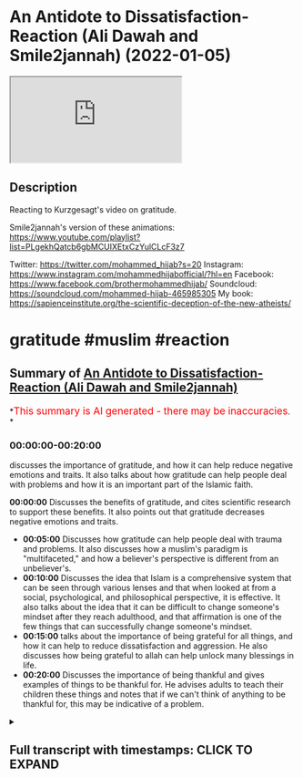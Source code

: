 # An Antidote to Dissatisfaction- Reaction (Ali Dawah and Smile2jannah) (2022-01-05)

<iframe loading='lazy' allow='autoplay' src='https://www.youtube.com/embed/HsgSuVWEVmg'></iframe>

## Description

Reacting to Kurzgesagt's video on gratitude.  

Smile2jannah's version of these animations: <https://www.youtube.com/playlist?list=PLgekhQatcb6gbMCUIXEtxCzYulCLcF3z7>

Twitter: <https://twitter.com/mohammed_hijab?s=20>
Instagram: <https://www.instagram.com/mohammedhijabofficial/?hl=en>
Facebook: <https://www.facebook.com/brothermohammedhijab/>
Soundcloud: <https://soundcloud.com/mohammed-hijab-465985305>
My book: <https://sapienceinstitute.org/the-scientific-deception-of-the-new-atheists/>

# gratitude #muslim #reaction

## Summary of [An Antidote to Dissatisfaction- Reaction (Ali Dawah and Smile2jannah)](https://www.youtube.com/watch?v=HsgSuVWEVmg)

*<span style="color:red; font-size:125%">This summary is AI generated - there may be inaccuracies</span>. *

### <a onclick="modifyYTiframeseektime('0')">00:00:00-00:20:00</a>

 discusses the importance of gratitude, and how it can help reduce negative emotions and traits. It also talks about how gratitude can help people deal with problems and how it is an important part of the Islamic faith.

**<a onclick="modifyYTiframeseektime('0')">00:00:00</a>** Discusses the benefits of gratitude, and cites scientific research to support these benefits. It also points out that gratitude decreases negative emotions and traits.

* **<a onclick="modifyYTiframeseektime('300')">00:05:00</a>** Discusses how gratitude can help people deal with trauma and problems. It also discusses how a muslim's paradigm is "multifaceted," and how a believer's perspective is different from an unbeliever's.
* **<a onclick="modifyYTiframeseektime('600')">00:10:00</a>** Discusses the idea that Islam is a comprehensive system that can be seen through various lenses and that when looked at from a social, psychological, and philosophical perspective, it is effective. It also talks about the idea that it can be difficult to change someone's mindset after they reach adulthood, and that affirmation is one of the few things that can successfully change someone's mindset.
* **<a onclick="modifyYTiframeseektime('900')">00:15:00</a>** talks about the importance of being grateful for all things, and how it can help to reduce dissatisfaction and aggression. He also discusses how being grateful to allah can help unlock many blessings in life.
* **<a onclick="modifyYTiframeseektime('1200')">00:20:00</a>** Discusses the importance of being thankful and gives examples of things to be thankful for. He advises adults to teach their children these things and notes that if we can't think of anything to be thankful for, this may be indicative of a problem.

<details><summary><h2>Full transcript with timestamps: CLICK TO EXPAND</h2></summary>

<a onclick="modifyYTiframeseektime('0')">0:00:00</a> Music  
<a onclick="modifyYTiframeseektime('5')">0:00:05</a> go to kuala lude app inshallah the app  
<a onclick="modifyYTiframeseektime('7')">0:00:07</a> tracks versus pages and time spent  
<a onclick="modifyYTiframeseektime('10')">0:00:10</a> reading and the verses to pages function  
<a onclick="modifyYTiframeseektime('12')">0:00:12</a> takes you from reading a few verses a  
<a onclick="modifyYTiframeseektime('14')">0:00:14</a> day to a few pages a day this project is  
<a onclick="modifyYTiframeseektime('17')">0:00:17</a> for the real enthusiasts if there's  
<a onclick="modifyYTiframeseektime('19')">0:00:19</a> enough of us out there this will become  
<a onclick="modifyYTiframeseektime('21')">0:00:21</a> the future of quran apps and support the  
<a onclick="modifyYTiframeseektime('24')">0:00:24</a> project if you can inshaallah may allah  
<a onclick="modifyYTiframeseektime('26')">0:00:26</a> bless all of you jazakallah  
<a onclick="modifyYTiframeseektime('31')">0:00:31</a> how are you guys doing  
<a onclick="modifyYTiframeseektime('33')">0:00:33</a> yes i'm joined with two very very  
<a onclick="modifyYTiframeseektime('35')">0:00:35</a> special men very very influential men  
<a onclick="modifyYTiframeseektime('38')">0:00:38</a> i'm joined with azusa and smile to janna  
<a onclick="modifyYTiframeseektime('42')">0:00:42</a> and ali  
<a onclick="modifyYTiframeseektime('43')">0:00:43</a> uh needs daoa  
<a onclick="modifyYTiframeseektime('44')">0:00:44</a> Laughter  
<a onclick="modifyYTiframeseektime('50')">0:00:50</a> how are you guys doing here i'm gonna  
<a onclick="modifyYTiframeseektime('52')">0:00:52</a> know how are you bro you're right here  
<a onclick="modifyYTiframeseektime('53')">0:00:53</a> alhamdulillah good to see you  
<a onclick="modifyYTiframeseektime('58')">0:00:58</a> um today we're going to be talking about  
<a onclick="modifyYTiframeseektime('60')">0:01:00</a> something very very important in fact  
<a onclick="modifyYTiframeseektime('61')">0:01:01</a> we're going to be respond i'm not  
<a onclick="modifyYTiframeseektime('62')">0:01:02</a> responding really she's saying reacting  
<a onclick="modifyYTiframeseektime('64')">0:01:04</a> you're so used to responding but yeah  
<a onclick="modifyYTiframeseektime('66')">0:01:06</a> good reaction there you have it there  
<a onclick="modifyYTiframeseektime('67')">0:01:07</a> you have it uh what's the name of this  
<a onclick="modifyYTiframeseektime('69')">0:01:09</a> channel how do you pronounce it kirk  
<a onclick="modifyYTiframeseektime('70')">0:01:10</a> craigslist  
<a onclick="modifyYTiframeseektime('72')">0:01:12</a> that sounds like you're having a stroke  
<a onclick="modifyYTiframeseektime('74')">0:01:14</a> in germany  
<a onclick="modifyYTiframeseektime('75')">0:01:15</a> if you've said this before ah it's  
<a onclick="modifyYTiframeseektime('77')">0:01:17</a> probably not yeah maybe  
<a onclick="modifyYTiframeseektime('79')">0:01:19</a> how do you say it you say  
<a onclick="modifyYTiframeseektime('82')">0:01:22</a> okay i like that okay actually you've  
<a onclick="modifyYTiframeseektime('84')">0:01:24</a> been you've started doing stuff on your  
<a onclick="modifyYTiframeseektime('86')">0:01:26</a> channel which kind of mimics their  
<a onclick="modifyYTiframeseektime('87')">0:01:27</a> material doesn't it yeah yeah they're  
<a onclick="modifyYTiframeseektime('89')">0:01:29</a> copying their stuff  
<a onclick="modifyYTiframeseektime('91')">0:01:31</a> no they're doing it in a better way  
<a onclick="modifyYTiframeseektime('95')">0:01:35</a> they're known for this kind of like  
<a onclick="modifyYTiframeseektime('96')">0:01:36</a> really kind of interesting uh  
<a onclick="modifyYTiframeseektime('99')">0:01:39</a> animations well put animations which  
<a onclick="modifyYTiframeseektime('101')">0:01:41</a> which are informative and  
<a onclick="modifyYTiframeseektime('103')">0:01:43</a> they give a little undertone of a very  
<a onclick="modifyYTiframeseektime('106')">0:01:46</a> kind of  
<a onclick="modifyYTiframeseektime('107')">0:01:47</a> atheistic liberal  
<a onclick="modifyYTiframeseektime('109')">0:01:49</a> backdrop  
<a onclick="modifyYTiframeseektime('110')">0:01:50</a> so i'm trying to agenda you're doing the  
<a onclick="modifyYTiframeseektime('112')">0:01:52</a> same thing but with with the islamic  
<a onclick="modifyYTiframeseektime('115')">0:01:55</a> kind of paradigm in place right  
<a onclick="modifyYTiframeseektime('116')">0:01:56</a> counteracting  
<a onclick="modifyYTiframeseektime('119')">0:01:59</a> not imitating uh going one step better  
<a onclick="modifyYTiframeseektime('121')">0:02:01</a> no i i i i welcome i think what you're  
<a onclick="modifyYTiframeseektime('123')">0:02:03</a> doing is really it's pioneering um  
<a onclick="modifyYTiframeseektime('126')">0:02:06</a> animations in the tao space and i think  
<a onclick="modifyYTiframeseektime('128')">0:02:08</a> that's really really good  
<a onclick="modifyYTiframeseektime('129')">0:02:09</a> but what i wanted to uh respond or react  
<a onclick="modifyYTiframeseektime('131')">0:02:11</a> to as collective right yes to respond  
<a onclick="modifyYTiframeseektime('134')">0:02:14</a> respond what i wanted to react to today  
<a onclick="modifyYTiframeseektime('137')">0:02:17</a> is um something i was watching about a  
<a onclick="modifyYTiframeseektime('139')">0:02:19</a> video they made about an antidote to  
<a onclick="modifyYTiframeseektime('141')">0:02:21</a> dissatisfaction and what was really  
<a onclick="modifyYTiframeseektime('142')">0:02:22</a> interesting was that some of the things  
<a onclick="modifyYTiframeseektime('144')">0:02:24</a> that they put  
<a onclick="modifyYTiframeseektime('145')">0:02:25</a> in that video relating to gratitude and  
<a onclick="modifyYTiframeseektime('147')">0:02:27</a> obviously from an islamic perspective we  
<a onclick="modifyYTiframeseektime('148')">0:02:28</a> have a lot to say about this because our  
<a onclick="modifyYTiframeseektime('150')">0:02:30</a> religion speaks about this at length so  
<a onclick="modifyYTiframeseektime('152')">0:02:32</a> the first thing i want to do is show one  
<a onclick="modifyYTiframeseektime('154')">0:02:34</a> clip okay about  
<a onclick="modifyYTiframeseektime('156')">0:02:36</a> what they're saying the benefits of  
<a onclick="modifyYTiframeseektime('158')">0:02:38</a> gratitude and then come back and have a  
<a onclick="modifyYTiframeseektime('159')">0:02:39</a> conversation  
<a onclick="modifyYTiframeseektime('160')">0:02:40</a> scientists found that gratitude  
<a onclick="modifyYTiframeseektime('162')">0:02:42</a> stimulates the pathways in your brain  
<a onclick="modifyYTiframeseektime('164')">0:02:44</a> involved in feelings of reward  
<a onclick="modifyYTiframeseektime('167')">0:02:47</a> forming social bonds  
<a onclick="modifyYTiframeseektime('169')">0:02:49</a> and interpreting others intentions  
<a onclick="modifyYTiframeseektime('171')">0:02:51</a> it also makes it easier to save and  
<a onclick="modifyYTiframeseektime('173')">0:02:53</a> retrieve positive memories  
<a onclick="modifyYTiframeseektime('176')">0:02:56</a> even more gratitude directly counteracts  
<a onclick="modifyYTiframeseektime('178')">0:02:58</a> negative feelings and traits like envy  
<a onclick="modifyYTiframeseektime('181')">0:03:01</a> and social comparison narcissism  
<a onclick="modifyYTiframeseektime('183')">0:03:03</a> cynicism and materialism  
<a onclick="modifyYTiframeseektime('186')">0:03:06</a> as a consequence people who are grateful  
<a onclick="modifyYTiframeseektime('189')">0:03:09</a> no matter what for tend to be happier  
<a onclick="modifyYTiframeseektime('191')">0:03:11</a> and more satisfied  
<a onclick="modifyYTiframeseektime('193')">0:03:13</a> they have better relationships and  
<a onclick="modifyYTiframeseektime('195')">0:03:15</a> easier time making friends  
<a onclick="modifyYTiframeseektime('197')">0:03:17</a> they sleep better tend to suffer less  
<a onclick="modifyYTiframeseektime('200')">0:03:20</a> from depression addiction and burnout  
<a onclick="modifyYTiframeseektime('202')">0:03:22</a> and are better at dealing with traumatic  
<a onclick="modifyYTiframeseektime('204')">0:03:24</a> events so as you guys saw there with the  
<a onclick="modifyYTiframeseektime('206')">0:03:26</a> first clip you know  
<a onclick="modifyYTiframeseektime('209')">0:03:29</a> it was talking about what the benefits  
<a onclick="modifyYTiframeseektime('211')">0:03:31</a> are to graduate what are your initial  
<a onclick="modifyYTiframeseektime('213')">0:03:33</a> reactions uh  
<a onclick="modifyYTiframeseektime('215')">0:03:35</a> i think my initial reaction is  
<a onclick="modifyYTiframeseektime('217')">0:03:37</a> that of  
<a onclick="modifyYTiframeseektime('218')">0:03:38</a> i wasn't really surprised yep because  
<a onclick="modifyYTiframeseektime('221')">0:03:41</a> whenever atheists or people without a  
<a onclick="modifyYTiframeseektime('223')">0:03:43</a> religion  
<a onclick="modifyYTiframeseektime('225')">0:03:45</a> want to encourage people to do something  
<a onclick="modifyYTiframeseektime('226')">0:03:46</a> either it will be done using threats  
<a onclick="modifyYTiframeseektime('230')">0:03:50</a> or it will be done using science threats  
<a onclick="modifyYTiframeseektime('232')">0:03:52</a> that we see  
<a onclick="modifyYTiframeseektime('233')">0:03:53</a> um traffic cameras yeah we see london is  
<a onclick="modifyYTiframeseektime('237')">0:03:57</a> one of the  
<a onclick="modifyYTiframeseektime('238')">0:03:58</a> the most yeah the hot spots one of the  
<a onclick="modifyYTiframeseektime('241')">0:04:01</a> most watched cities because of cctv if  
<a onclick="modifyYTiframeseektime('244')">0:04:04</a> you park in a bus lane you get a ticket  
<a onclick="modifyYTiframeseektime('246')">0:04:06</a> home before you've even reached your  
<a onclick="modifyYTiframeseektime('248')">0:04:08</a> home yeah so that's one way of doing it  
<a onclick="modifyYTiframeseektime('250')">0:04:10</a> the other way of doing it is by bribing  
<a onclick="modifyYTiframeseektime('252')">0:04:12</a> people through facts and through science  
<a onclick="modifyYTiframeseektime('255')">0:04:15</a> of science says the science says that  
<a onclick="modifyYTiframeseektime('257')">0:04:17</a> but just like when you watch these  
<a onclick="modifyYTiframeseektime('259')">0:04:19</a> atheistic debates and they they mock  
<a onclick="modifyYTiframeseektime('262')">0:04:22</a> theism or whatnot and then they get the  
<a onclick="modifyYTiframeseektime('265')">0:04:25</a> big clap and you know christopher  
<a onclick="modifyYTiframeseektime('266')">0:04:26</a> hitchens very well articulated arguments  
<a onclick="modifyYTiframeseektime('270')">0:04:30</a> but that's that's all they are they're  
<a onclick="modifyYTiframeseektime('271')">0:04:31</a> just well articulated but they don't  
<a onclick="modifyYTiframeseektime('273')">0:04:33</a> have any substance behind it so  
<a onclick="modifyYTiframeseektime('275')">0:04:35</a> when these people go home to their you  
<a onclick="modifyYTiframeseektime('278')">0:04:38</a> know empty flats and their ready  
<a onclick="modifyYTiframeseektime('280')">0:04:40</a> microwave  
<a onclick="modifyYTiframeseektime('282')">0:04:42</a> microwave meals  
<a onclick="modifyYTiframeseektime('286')">0:04:46</a> there's nothing of substance that's why  
<a onclick="modifyYTiframeseektime('287')">0:04:47</a> they go to the bowl that's why  
<a onclick="modifyYTiframeseektime('291')">0:04:51</a> christopher hitchens he admitted that  
<a onclick="modifyYTiframeseektime('293')">0:04:53</a> his his friend was the vodka bottle  
<a onclick="modifyYTiframeseektime('296')">0:04:56</a> uh so these people admit it and i don't  
<a onclick="modifyYTiframeseektime('298')">0:04:58</a> want to you know bait out other names  
<a onclick="modifyYTiframeseektime('300')">0:05:00</a> because it was made from the same thing  
<a onclick="modifyYTiframeseektime('302')">0:05:02</a> oh yeah mata rearrangement of of  
<a onclick="modifyYTiframeseektime('304')">0:05:04</a> particles  
<a onclick="modifyYTiframeseektime('306')">0:05:06</a> what do you think ali you were you were  
<a onclick="modifyYTiframeseektime('307')">0:05:07</a> a non-muslim at one point you became a  
<a onclick="modifyYTiframeseektime('309')">0:05:09</a> muslim  
<a onclick="modifyYTiframeseektime('310')">0:05:10</a> how has your life changed because of  
<a onclick="modifyYTiframeseektime('312')">0:05:12</a> islamic graduation to be honest like  
<a onclick="modifyYTiframeseektime('313')">0:05:13</a> cebu said really what i was discussing  
<a onclick="modifyYTiframeseektime('314')">0:05:14</a> with him he said atheists are people  
<a onclick="modifyYTiframeseektime('316')">0:05:16</a> that like they come in front of your  
<a onclick="modifyYTiframeseektime('317')">0:05:17</a> house and scream get out get out get out  
<a onclick="modifyYTiframeseektime('319')">0:05:19</a> and you run out and go weapon and they  
<a onclick="modifyYTiframeseektime('320')">0:05:20</a> go i don't know  
<a onclick="modifyYTiframeseektime('327')">0:05:27</a> they'll tell you no god no god no god  
<a onclick="modifyYTiframeseektime('328')">0:05:28</a> but when it comes to life from they said  
<a onclick="modifyYTiframeseektime('330')">0:05:30</a> okay give me a solution okay tell me  
<a onclick="modifyYTiframeseektime('331')">0:05:31</a> what's wrong with that um i don't know  
<a onclick="modifyYTiframeseektime('333')">0:05:33</a> why tell him to call my house then you  
<a onclick="modifyYTiframeseektime('335')">0:05:35</a> have nothing to offer me you're  
<a onclick="modifyYTiframeseektime('336')">0:05:36</a> intellectually bankrupt yeah you've got  
<a onclick="modifyYTiframeseektime('338')">0:05:38</a> nothing to offer you're intellectual  
<a onclick="modifyYTiframeseektime('339')">0:05:39</a> unique so the point is this you know  
<a onclick="modifyYTiframeseektime('341')">0:05:41</a> let's be honest you've got nothing to  
<a onclick="modifyYTiframeseektime('343')">0:05:43</a> offer so when it comes to gratitude yeah  
<a onclick="modifyYTiframeseektime('345')">0:05:45</a> it's what we're seeing here is it's good  
<a onclick="modifyYTiframeseektime('346')">0:05:46</a> because what it does is like the reason  
<a onclick="modifyYTiframeseektime('348')">0:05:48</a> i'm mentioning this is because people  
<a onclick="modifyYTiframeseektime('349')">0:05:49</a> like sam harris and new atheism have  
<a onclick="modifyYTiframeseektime('351')">0:05:51</a> realized this spiritual gap there's a  
<a onclick="modifyYTiframeseektime('353')">0:05:53</a> massive gap so they've even conspiracy  
<a onclick="modifyYTiframeseektime('355')">0:05:55</a> spirituality brother as atheists they  
<a onclick="modifyYTiframeseektime('357')">0:05:57</a> have gone because they've hit a wall now  
<a onclick="modifyYTiframeseektime('359')">0:05:59</a> it's good that we see that because now  
<a onclick="modifyYTiframeseektime('360')">0:06:00</a> they've read us they're making a u-turn  
<a onclick="modifyYTiframeseektime('362')">0:06:02</a> but what that means is in a nutshell  
<a onclick="modifyYTiframeseektime('364')">0:06:04</a> gratitude is good because now what  
<a onclick="modifyYTiframeseektime('365')">0:06:05</a> you're doing is like it says in the  
<a onclick="modifyYTiframeseektime('366')">0:06:06</a> video  
<a onclick="modifyYTiframeseektime('367')">0:06:07</a> happy be happy for the little coffee  
<a onclick="modifyYTiframeseektime('369')">0:06:09</a> that you have i'll be happy for little  
<a onclick="modifyYTiframeseektime('370')">0:06:10</a> stuff that's good that's the beginning  
<a onclick="modifyYTiframeseektime('372')">0:06:12</a> but we need to take it to the next level  
<a onclick="modifyYTiframeseektime('373')">0:06:13</a> because what this shows is a step f  
<a onclick="modifyYTiframeseektime('375')">0:06:15</a> towards the right direction which is  
<a onclick="modifyYTiframeseektime('377')">0:06:17</a> gratitude but now the question is what  
<a onclick="modifyYTiframeseektime('379')">0:06:19</a> are you grateful for because if somebody  
<a onclick="modifyYTiframeseektime('381')">0:06:21</a> gives you a hundred thousand pounds you  
<a onclick="modifyYTiframeseektime('383')">0:06:23</a> start and imagine you start  __  the  
<a onclick="modifyYTiframeseektime('384')">0:06:24</a> money like oh thank you thank you what  
<a onclick="modifyYTiframeseektime('386')">0:06:26</a> about the one that gave you that you're  
<a onclick="modifyYTiframeseektime('388')">0:06:28</a> too focused on the money okay but we're  
<a onclick="modifyYTiframeseektime('390')">0:06:30</a> saying what about the one that gave you  
<a onclick="modifyYTiframeseektime('392')">0:06:32</a> that if you can find happiness and  
<a onclick="modifyYTiframeseektime('394')">0:06:34</a> gratitude with the materialistic thing  
<a onclick="modifyYTiframeseektime('398')">0:06:38</a> what about the one that gave it to you  
<a onclick="modifyYTiframeseektime('399')">0:06:39</a> if the material thing can give you the  
<a onclick="modifyYTiframeseektime('401')">0:06:41</a> happiness of being grateful for the  
<a onclick="modifyYTiframeseektime('403')">0:06:43</a> little things what about the one  
<a onclick="modifyYTiframeseektime('405')">0:06:45</a> who created you and the thing that gives  
<a onclick="modifyYTiframeseektime('407')">0:06:47</a> you the happiness what we're saying is  
<a onclick="modifyYTiframeseektime('409')">0:06:49</a> take it to the next level yes by  
<a onclick="modifyYTiframeseektime('411')">0:06:51</a> connecting to god because other than  
<a onclick="modifyYTiframeseektime('412')">0:06:52</a> that who are you grateful for or yeah  
<a onclick="modifyYTiframeseektime('415')">0:06:55</a> yeah  
<a onclick="modifyYTiframeseektime('416')">0:06:56</a> or what anything that the object of  
<a onclick="modifyYTiframeseektime('418')">0:06:58</a> gratitude is missing the ultimate  
<a onclick="modifyYTiframeseektime('420')">0:07:00</a> objective of gratitude  
<a onclick="modifyYTiframeseektime('421')">0:07:01</a> i think what you what you've mentioned  
<a onclick="modifyYTiframeseektime('423')">0:07:03</a> that's very well put and i think what  
<a onclick="modifyYTiframeseektime('424')">0:07:04</a> zushan was saying is i think something  
<a onclick="modifyYTiframeseektime('427')">0:07:07</a> they've realized as well because it's a  
<a onclick="modifyYTiframeseektime('428')">0:07:08</a> chemically reductionist approach i mean  
<a onclick="modifyYTiframeseektime('431')">0:07:11</a> now that and they've realized that which  
<a onclick="modifyYTiframeseektime('433')">0:07:13</a> is why in the nhs the national health  
<a onclick="modifyYTiframeseektime('435')">0:07:15</a> service in the uk for those who don't  
<a onclick="modifyYTiframeseektime('436')">0:07:16</a> know abroad  
<a onclick="modifyYTiframeseektime('438')">0:07:18</a> they they do have ssris like you know  
<a onclick="modifyYTiframeseektime('440')">0:07:20</a> serotonin um  
<a onclick="modifyYTiframeseektime('442')">0:07:22</a> or drugs that manipulate serotonin which  
<a onclick="modifyYTiframeseektime('445')">0:07:25</a> is one of the neurotransmitters right  
<a onclick="modifyYTiframeseektime('447')">0:07:27</a> um  
<a onclick="modifyYTiframeseektime('448')">0:07:28</a> however you know if you look at some of  
<a onclick="modifyYTiframeseektime('450')">0:07:30</a> the placebo drugs they have almost as  
<a onclick="modifyYTiframeseektime('453')">0:07:33</a> much uh effect as  
<a onclick="modifyYTiframeseektime('455')">0:07:35</a> as ssris which shows you a lot of is  
<a onclick="modifyYTiframeseektime('458')">0:07:38</a> actually cognitive which is why in the  
<a onclick="modifyYTiframeseektime('459')">0:07:39</a> nhs they put things like cbt cognitive  
<a onclick="modifyYTiframeseektime('462')">0:07:42</a> behavioral therapy or talking therapies  
<a onclick="modifyYTiframeseektime('465')">0:07:45</a> or um psychotherapies because they  
<a onclick="modifyYTiframeseektime('467')">0:07:47</a> realize this is it's reductionist to  
<a onclick="modifyYTiframeseektime('469')">0:07:49</a> just  
<a onclick="modifyYTiframeseektime('469')">0:07:49</a> kind of go all the way uh or speak of  
<a onclick="modifyYTiframeseektime('472')">0:07:52</a> this in chemical neurotransmitter in  
<a onclick="modifyYTiframeseektime('473')">0:07:53</a> terms of neurotransmitters and so on and  
<a onclick="modifyYTiframeseektime('475')">0:07:55</a> we as muslims our paradigm has always  
<a onclick="modifyYTiframeseektime('478')">0:07:58</a> been multifaceted  
<a onclick="modifyYTiframeseektime('480')">0:08:00</a> you know in terms of how we diagnose  
<a onclick="modifyYTiframeseektime('481')">0:08:01</a> issues it can be physical a physical  
<a onclick="modifyYTiframeseektime('484')">0:08:04</a> ailment it can be chemical of course  
<a onclick="modifyYTiframeseektime('486')">0:08:06</a> sometimes it is but also we have to  
<a onclick="modifyYTiframeseektime('487')">0:08:07</a> think about all the other dimensions as  
<a onclick="modifyYTiframeseektime('490')">0:08:10</a> well the spiritual dimension being one  
<a onclick="modifyYTiframeseektime('491')">0:08:11</a> of those things which is not even  
<a onclick="modifyYTiframeseektime('492')">0:08:12</a> accessible by the scientific method  
<a onclick="modifyYTiframeseektime('495')">0:08:15</a> it's a metaphor that you need to tap  
<a onclick="modifyYTiframeseektime('497')">0:08:17</a> into it's as simple as that  
<a onclick="modifyYTiframeseektime('498')">0:08:18</a> set those metaphysical laws in place for  
<a onclick="modifyYTiframeseektime('501')">0:08:21</a> a reason and this is this is the massive  
<a onclick="modifyYTiframeseektime('504')">0:08:24</a> gap that's happening bro you can be  
<a onclick="modifyYTiframeseektime('505')">0:08:25</a> grateful for coffee and stuff like that  
<a onclick="modifyYTiframeseektime('507')">0:08:27</a> you know but if the metaphysical law  
<a onclick="modifyYTiframeseektime('509')">0:08:29</a> what we believe in like the like the  
<a onclick="modifyYTiframeseektime('511')">0:08:31</a> process  
<a onclick="modifyYTiframeseektime('513')">0:08:33</a> um  
<a onclick="modifyYTiframeseektime('514')">0:08:34</a> wondrous is the affair of the believer  
<a onclick="modifyYTiframeseektime('516')">0:08:36</a> yes whatever like calamity strikes him  
<a onclick="modifyYTiframeseektime('518')">0:08:38</a> or goodness he's grateful or he's  
<a onclick="modifyYTiframeseektime('519')">0:08:39</a> patient i think we should stop with this  
<a onclick="modifyYTiframeseektime('522')">0:08:42</a> is very very important hadith well where  
<a onclick="modifyYTiframeseektime('524')">0:08:44</a> the prophet salallahu says  
<a onclick="modifyYTiframeseektime('526')">0:08:46</a> it's one of my favorite hadith in fact  
<a onclick="modifyYTiframeseektime('528')">0:08:48</a> that wondrous is the affair of the  
<a onclick="modifyYTiframeseektime('530')">0:08:50</a> believer in  
<a onclick="modifyYTiframeseektime('532')">0:08:52</a> that his  
<a onclick="modifyYTiframeseektime('547')">0:09:07</a> is grateful as well  
<a onclick="modifyYTiframeseektime('548')">0:09:08</a> and in that clipping that we just saw  
<a onclick="modifyYTiframeseektime('550')">0:09:10</a> the video clip we they were mentioning  
<a onclick="modifyYTiframeseektime('552')">0:09:12</a> uh they were mentioning how  
<a onclick="modifyYTiframeseektime('554')">0:09:14</a> people that are grateful on a regular  
<a onclick="modifyYTiframeseektime('555')">0:09:15</a> basis can deal with trauma better yeah  
<a onclick="modifyYTiframeseektime('557')">0:09:17</a> better yeah of course and this is you  
<a onclick="modifyYTiframeseektime('559')">0:09:19</a> know subhanallah is really showing us  
<a onclick="modifyYTiframeseektime('561')">0:09:21</a> the spiritual fruit of this hadith in  
<a onclick="modifyYTiframeseektime('563')">0:09:23</a> him  
<a onclick="modifyYTiframeseektime('564')">0:09:24</a> of course because if you think about it  
<a onclick="modifyYTiframeseektime('565')">0:09:25</a> when a disbeliever gets ill  
<a onclick="modifyYTiframeseektime('568')">0:09:28</a> yeah what well let's let's say someone  
<a onclick="modifyYTiframeseektime('570')">0:09:30</a> who is an atheist or a materialist yeah  
<a onclick="modifyYTiframeseektime('574')">0:09:34</a> yeah so if he's ill like the question  
<a onclick="modifyYTiframeseektime('576')">0:09:36</a> that needs to beg is  
<a onclick="modifyYTiframeseektime('577')">0:09:37</a> i would why am i ill why me what caused  
<a onclick="modifyYTiframeseektime('580')">0:09:40</a> it you have nothing  
<a onclick="modifyYTiframeseektime('581')">0:09:41</a> what meaning does it have yeah when you  
<a onclick="modifyYTiframeseektime('583')">0:09:43</a> talk about a believer it's like  
<a onclick="modifyYTiframeseektime('585')">0:09:45</a> expiation of sins yes um it's about  
<a onclick="modifyYTiframeseektime('587')">0:09:47</a> getting closer to allah  
<a onclick="modifyYTiframeseektime('590')">0:09:50</a> yes i've got so many options to choose  
<a onclick="modifyYTiframeseektime('592')">0:09:52</a> from now somebody come and say it's it's  
<a onclick="modifyYTiframeseektime('594')">0:09:54</a> um you made it up i don't care does it  
<a onclick="modifyYTiframeseektime('595')">0:09:55</a> work we know i know it's true but to you  
<a onclick="modifyYTiframeseektime('597')">0:09:57</a> let's suppose it's made up it does work  
<a onclick="modifyYTiframeseektime('600')">0:10:00</a> the formula doesn't work it's right  
<a onclick="modifyYTiframeseektime('601')">0:10:01</a> under our noses we're not seeing it and  
<a onclick="modifyYTiframeseektime('603')">0:10:03</a> we're not saying therefore god is true  
<a onclick="modifyYTiframeseektime('605')">0:10:05</a> it's not an argument for god's existence  
<a onclick="modifyYTiframeseektime('606')">0:10:06</a> we're saying that we are saying that our  
<a onclick="modifyYTiframeseektime('608')">0:10:08</a> systems  
<a onclick="modifyYTiframeseektime('609')">0:10:09</a> allows better quality of life that's why  
<a onclick="modifyYTiframeseektime('612')">0:10:12</a> i believe it is an evidence supporting  
<a onclick="modifyYTiframeseektime('614')">0:10:14</a> evidence yeah  
<a onclick="modifyYTiframeseektime('615')">0:10:15</a> this is supporting evidence but it shows  
<a onclick="modifyYTiframeseektime('617')">0:10:17</a> you that we have an in a yes propensity  
<a onclick="modifyYTiframeseektime('620')">0:10:20</a> an inclination to want to be grateful  
<a onclick="modifyYTiframeseektime('623')">0:10:23</a> to an ultimate source but  
<a onclick="modifyYTiframeseektime('625')">0:10:25</a> think of it this way if you come across  
<a onclick="modifyYTiframeseektime('628')">0:10:28</a> a a doctor in  
<a onclick="modifyYTiframeseektime('630')">0:10:30</a> in a remote kind of village somewhere  
<a onclick="modifyYTiframeseektime('632')">0:10:32</a> yes and you have a few illnesses yeah  
<a onclick="modifyYTiframeseektime('635')">0:10:35</a> you tell him look i i've i've been  
<a onclick="modifyYTiframeseektime('637')">0:10:37</a> bitten by this insect i don't know he  
<a onclick="modifyYTiframeseektime('639')">0:10:39</a> says okay he touches it and he's okay i  
<a onclick="modifyYTiframeseektime('641')">0:10:41</a> know what it is and he gives you a cure  
<a onclick="modifyYTiframeseektime('643')">0:10:43</a> and you're like where have you studied i  
<a onclick="modifyYTiframeseektime('644')">0:10:44</a> just you know studied somewhere  
<a onclick="modifyYTiframeseektime('647')">0:10:47</a> okay well i've got a rasha he prescribes  
<a onclick="modifyYTiframeseektime('649')">0:10:49</a> you a cure for it but he hasn't been  
<a onclick="modifyYTiframeseektime('651')">0:10:51</a> through the official channels and then  
<a onclick="modifyYTiframeseektime('653')">0:10:53</a> he gives you another cure when he keeps  
<a onclick="modifyYTiframeseektime('655')">0:10:55</a> giving you cures and they keep curing  
<a onclick="modifyYTiframeseektime('657')">0:10:57</a> you  
<a onclick="modifyYTiframeseektime('658')">0:10:58</a> eventually it becomes  
<a onclick="modifyYTiframeseektime('661')">0:11:01</a> illogical for you to say that no this is  
<a onclick="modifyYTiframeseektime('663')">0:11:03</a> he's a fake doctor oh yeah yeah yes what  
<a onclick="modifyYTiframeseektime('665')">0:11:05</a> you're saying is that islam is such a  
<a onclick="modifyYTiframeseektime('667')">0:11:07</a> robust and comprehensive system that  
<a onclick="modifyYTiframeseektime('669')">0:11:09</a> when you start looking at a spiritual  
<a onclick="modifyYTiframeseektime('671')">0:11:11</a> package  
<a onclick="modifyYTiframeseektime('672')">0:11:12</a> that is  
<a onclick="modifyYTiframeseektime('675')">0:11:15</a> in fact i would even say that if if  
<a onclick="modifyYTiframeseektime('677')">0:11:17</a> these proofs accrue this actually is in  
<a onclick="modifyYTiframeseektime('680')">0:11:20</a> favor of the truth of islam also so  
<a onclick="modifyYTiframeseektime('682')">0:11:22</a> there's a probabilistic type of argument  
<a onclick="modifyYTiframeseektime('684')">0:11:24</a> exactly exactly  
<a onclick="modifyYTiframeseektime('686')">0:11:26</a> yeah there's so many things if you see  
<a onclick="modifyYTiframeseektime('688')">0:11:28</a> islam through a social  
<a onclick="modifyYTiframeseektime('690')">0:11:30</a> through social life from a social lens  
<a onclick="modifyYTiframeseektime('692')">0:11:32</a> from a philosophical lens to a  
<a onclick="modifyYTiframeseektime('694')">0:11:34</a> psychological uh lens you will see that  
<a onclick="modifyYTiframeseektime('697')">0:11:37</a> islam  
<a onclick="modifyYTiframeseektime('698')">0:11:38</a> whatever it has said 1400 years ago is  
<a onclick="modifyYTiframeseektime('702')">0:11:42</a> relevant till today wow  
<a onclick="modifyYTiframeseektime('704')">0:11:44</a> and will be relevant in the future yes  
<a onclick="modifyYTiframeseektime('706')">0:11:46</a> and has been relevant in the past very  
<a onclick="modifyYTiframeseektime('708')">0:11:48</a> good in the past  
<a onclick="modifyYTiframeseektime('710')">0:11:50</a> it's a working model i want to show you  
<a onclick="modifyYTiframeseektime('712')">0:11:52</a> guys another quick clipping where they  
<a onclick="modifyYTiframeseektime('714')">0:11:54</a> give us recommendations of what to do  
<a onclick="modifyYTiframeseektime('716')">0:11:56</a> okay let's take a look at what they say  
<a onclick="modifyYTiframeseektime('718')">0:11:58</a> we should do  
<a onclick="modifyYTiframeseektime('720')">0:12:00</a> the easiest gratitude exercise with the  
<a onclick="modifyYTiframeseektime('722')">0:12:02</a> most solid research behind it is  
<a onclick="modifyYTiframeseektime('724')">0:12:04</a> gratitude journaling it means sitting  
<a onclick="modifyYTiframeseektime('726')">0:12:06</a> down for a few minutes one to three  
<a onclick="modifyYTiframeseektime('728')">0:12:08</a> times a week and writing down five to  
<a onclick="modifyYTiframeseektime('730')">0:12:10</a> ten things you're grateful for  
<a onclick="modifyYTiframeseektime('732')">0:12:12</a> it might feel weird at first so start  
<a onclick="modifyYTiframeseektime('735')">0:12:15</a> simply  
<a onclick="modifyYTiframeseektime('736')">0:12:16</a> can you feel grateful for a little thing  
<a onclick="modifyYTiframeseektime('738')">0:12:18</a> like how great coffee is or that someone  
<a onclick="modifyYTiframeseektime('741')">0:12:21</a> was kind to you  
<a onclick="modifyYTiframeseektime('742')">0:12:22</a> can you appreciate something someone  
<a onclick="modifyYTiframeseektime('744')">0:12:24</a> else did for you so they talk about  
<a onclick="modifyYTiframeseektime('746')">0:12:26</a> gratitude journaling what are your  
<a onclick="modifyYTiframeseektime('748')">0:12:28</a> reactions to them i think with gratitude  
<a onclick="modifyYTiframeseektime('751')">0:12:31</a> journaling we already have a form of  
<a onclick="modifyYTiframeseektime('753')">0:12:33</a> gratitude journaling  
<a onclick="modifyYTiframeseektime('755')">0:12:35</a> um  
<a onclick="modifyYTiframeseektime('755')">0:12:35</a> Music  
<a onclick="modifyYTiframeseektime('756')">0:12:36</a> yeah where it's in my head isn't it all  
<a onclick="modifyYTiframeseektime('758')">0:12:38</a> right  
<a onclick="modifyYTiframeseektime('760')">0:12:40</a> it's the biggest journal uh small people  
<a onclick="modifyYTiframeseektime('763')">0:12:43</a> can't see  
<a onclick="modifyYTiframeseektime('765')">0:12:45</a> yeah tell us what you're gonna say so in  
<a onclick="modifyYTiframeseektime('767')">0:12:47</a> in islam well let's look at psychology  
<a onclick="modifyYTiframeseektime('770')">0:12:50</a> they say  
<a onclick="modifyYTiframeseektime('771')">0:12:51</a> post the age of 25 is very difficult to  
<a onclick="modifyYTiframeseektime('774')">0:12:54</a> change the mindset of a person the only  
<a onclick="modifyYTiframeseektime('775')">0:12:55</a> two things that can change the mindset  
<a onclick="modifyYTiframeseektime('777')">0:12:57</a> of a person is number one trauma and  
<a onclick="modifyYTiframeseektime('778')">0:12:58</a> number two affirmations you're  
<a onclick="modifyYTiframeseektime('780')">0:13:00</a> constantly repeating something that's  
<a onclick="modifyYTiframeseektime('782')">0:13:02</a> why when you go to these self-help  
<a onclick="modifyYTiframeseektime('784')">0:13:04</a> classes or you go to a therapist they  
<a onclick="modifyYTiframeseektime('786')">0:13:06</a> say when you get up in the morning yeah  
<a onclick="modifyYTiframeseektime('788')">0:13:08</a> even people like j shetty they say when  
<a onclick="modifyYTiframeseektime('790')">0:13:10</a> you get up in the morning make sure you  
<a onclick="modifyYTiframeseektime('791')">0:13:11</a> don't switch on your device make sure  
<a onclick="modifyYTiframeseektime('794')">0:13:14</a> you  
<a onclick="modifyYTiframeseektime('794')">0:13:14</a> you don't do other things you say this  
<a onclick="modifyYTiframeseektime('797')">0:13:17</a> affirmation today is going to be a good  
<a onclick="modifyYTiframeseektime('798')">0:13:18</a> day i'm a strong person i'm a confident  
<a onclick="modifyYTiframeseektime('801')">0:13:21</a> person yeah and you give time to  
<a onclick="modifyYTiframeseektime('803')">0:13:23</a> yourself and that's exactly what we're  
<a onclick="modifyYTiframeseektime('805')">0:13:25</a> asked to do we get up in the morning  
<a onclick="modifyYTiframeseektime('806')">0:13:26</a> what do we say alhamdulillah  
<a onclick="modifyYTiframeseektime('811')">0:13:31</a> which please be to  
<a onclick="modifyYTiframeseektime('813')">0:13:33</a> has given us  
<a onclick="modifyYTiframeseektime('814')">0:13:34</a> life after death so we start off the  
<a onclick="modifyYTiframeseektime('817')">0:13:37</a> morning with gratitude lord we start off  
<a onclick="modifyYTiframeseektime('820')">0:13:40</a> with gratitude but instead of an  
<a onclick="modifyYTiframeseektime('821')">0:13:41</a> egoistic mother where it's all about  
<a onclick="modifyYTiframeseektime('823')">0:13:43</a> yourself now you have an object of  
<a onclick="modifyYTiframeseektime('825')">0:13:45</a> transcendence why and that's why i think  
<a onclick="modifyYTiframeseektime('827')">0:13:47</a> that's what makes muslims  
<a onclick="modifyYTiframeseektime('829')">0:13:49</a> you know we have  
<a onclick="modifyYTiframeseektime('831')">0:13:51</a> the key  
<a onclick="modifyYTiframeseektime('832')">0:13:52</a> why because when it comes to these sorts  
<a onclick="modifyYTiframeseektime('834')">0:13:54</a> of that's what i was saying initially  
<a onclick="modifyYTiframeseektime('836')">0:13:56</a> that you can tell somebody oh this  
<a onclick="modifyYTiframeseektime('838')">0:13:58</a> chemical is is released and that sounds  
<a onclick="modifyYTiframeseektime('840')">0:14:00</a> good in theory but is that going to work  
<a onclick="modifyYTiframeseektime('842')">0:14:02</a> when you are inundated with grief if you  
<a onclick="modifyYTiframeseektime('846')">0:14:06</a> are inundated with the trials and  
<a onclick="modifyYTiframeseektime('848')">0:14:08</a> tribulations of life no it does not work  
<a onclick="modifyYTiframeseektime('850')">0:14:10</a> and it will not work and the suicide  
<a onclick="modifyYTiframeseektime('852')">0:14:12</a> figures attest to that but when you come  
<a onclick="modifyYTiframeseektime('854')">0:14:14</a> to the islamic frame of mind and the way  
<a onclick="modifyYTiframeseektime('858')">0:14:18</a> of thinking  
<a onclick="modifyYTiframeseektime('859')">0:14:19</a> uh and and believing you will see it's  
<a onclick="modifyYTiframeseektime('862')">0:14:22</a> effective in so many different ways i  
<a onclick="modifyYTiframeseektime('864')">0:14:24</a> mean like you said  
<a onclick="modifyYTiframeseektime('866')">0:14:26</a> you mentioned that  
<a onclick="modifyYTiframeseektime('867')">0:14:27</a> in the beginning but the very first  
<a onclick="modifyYTiframeseektime('869')">0:14:29</a> thing that we introduced in the quran is  
<a onclick="modifyYTiframeseektime('870')">0:14:30</a> alhamdulillah  
<a onclick="modifyYTiframeseektime('871')">0:14:31</a> all praise and thanks belongs to god the  
<a onclick="modifyYTiframeseektime('873')">0:14:33</a> lord of the worlds and after each prayer  
<a onclick="modifyYTiframeseektime('876')">0:14:36</a> is sunnah or it's recommended at least  
<a onclick="modifyYTiframeseektime('879')">0:14:39</a> to say subhanallah which means glory to  
<a onclick="modifyYTiframeseektime('881')">0:14:41</a> be to god 33 times alhamdulillah which  
<a onclick="modifyYTiframeseektime('883')">0:14:43</a> is praising thanks be to god 33 times  
<a onclick="modifyYTiframeseektime('885')">0:14:45</a> and then 34 times saying allahu akbar  
<a onclick="modifyYTiframeseektime('887')">0:14:47</a> which is that allah's grace so you're  
<a onclick="modifyYTiframeseektime('889')">0:14:49</a> constantly in the day you are constantly  
<a onclick="modifyYTiframeseektime('891')">0:14:51</a> saying alhamdulillah that's a hundred  
<a onclick="modifyYTiframeseektime('893')">0:14:53</a> times in one prayer and there's five  
<a onclick="modifyYTiframeseektime('895')">0:14:55</a> there's five prayers so that's 500 times  
<a onclick="modifyYTiframeseektime('898')">0:14:58</a> and even one salah you the one thicker  
<a onclick="modifyYTiframeseektime('901')">0:15:01</a> that you're often repeating  
<a onclick="modifyYTiframeseektime('907')">0:15:07</a> so that is that is constantly you know  
<a onclick="modifyYTiframeseektime('909')">0:15:09</a> introducing to you if you put in  
<a onclick="modifyYTiframeseektime('911')">0:15:11</a> chemical terms although we're not saying  
<a onclick="modifyYTiframeseektime('913')">0:15:13</a> that this has got a spiritual effect but  
<a onclick="modifyYTiframeseektime('914')">0:15:14</a> even the chemical says endorphins and  
<a onclick="modifyYTiframeseektime('916')">0:15:16</a> neurotransmitters are really  
<a onclick="modifyYTiframeseektime('918')">0:15:18</a> but who is it too like it's very  
<a onclick="modifyYTiframeseektime('919')">0:15:19</a> interesting are you saying alhamdulillah  
<a onclick="modifyYTiframeseektime('922')">0:15:22</a> it's not egoistic okay no no i'm not  
<a onclick="modifyYTiframeseektime('924')">0:15:24</a> saying that yeah when you're saying  
<a onclick="modifyYTiframeseektime('925')">0:15:25</a> alhamdulillah whatever it may be yeah  
<a onclick="modifyYTiframeseektime('927')">0:15:27</a> it's like your gratitude is it to the  
<a onclick="modifyYTiframeseektime('929')">0:15:29</a> object but if you realize all these  
<a onclick="modifyYTiframeseektime('931')">0:15:31</a> thicket is around you to allah allah  
<a onclick="modifyYTiframeseektime('933')">0:15:33</a> what are they talking about it's all  
<a onclick="modifyYTiframeseektime('935')">0:15:35</a> about because they don't have that yeah  
<a onclick="modifyYTiframeseektime('936')">0:15:36</a> they have to fill it it's a form of  __   
<a onclick="modifyYTiframeseektime('938')">0:15:38</a> we pray for  
<a onclick="modifyYTiframeseektime('953')">0:15:53</a> is that if you think about in we have 24  
<a onclick="modifyYTiframeseektime('955')">0:15:55</a> hour day yes we're five daily prayer  
<a onclick="modifyYTiframeseektime('958')">0:15:58</a> yeah we have one week we have juma yeah  
<a onclick="modifyYTiframeseektime('960')">0:16:00</a> we have uh 12 months we have ramadan  
<a onclick="modifyYTiframeseektime('964')">0:16:04</a> we have a lifetime  
<a onclick="modifyYTiframeseektime('966')">0:16:06</a> isn't it amazing allah from our day to  
<a onclick="modifyYTiframeseektime('968')">0:16:08</a> our week to our year to our lifetime has  
<a onclick="modifyYTiframeseektime('971')">0:16:11</a> prescribed a little antidote that it is  
<a onclick="modifyYTiframeseektime('974')">0:16:14</a> there one way or another even the  
<a onclick="modifyYTiframeseektime('976')">0:16:16</a> victory you're talking about  
<a onclick="modifyYTiframeseektime('978')">0:16:18</a> every now and then even like you can see  
<a onclick="modifyYTiframeseektime('979')">0:16:19</a> in an hour the thicker allah has even  
<a onclick="modifyYTiframeseektime('981')">0:16:21</a> prescribed something  
<a onclick="modifyYTiframeseektime('982')">0:16:22</a> somewhere that  
<a onclick="modifyYTiframeseektime('983')">0:16:23</a> whatever it may be for us to work with  
<a onclick="modifyYTiframeseektime('985')">0:16:25</a> bro it's a system  
<a onclick="modifyYTiframeseektime('987')">0:16:27</a> and fasting is beautiful because it's a  
<a onclick="modifyYTiframeseektime('989')">0:16:29</a> practical way of withholding from things  
<a onclick="modifyYTiframeseektime('991')">0:16:31</a> which we take for granted  
<a onclick="modifyYTiframeseektime('993')">0:16:33</a> that's a really good food drink sexual  
<a onclick="modifyYTiframeseektime('995')">0:16:35</a> intercourse etc but there's more to it  
<a onclick="modifyYTiframeseektime('997')">0:16:37</a> than that i mean i think what you were  
<a onclick="modifyYTiframeseektime('998')">0:16:38</a> saying was really powerful in that it's  
<a onclick="modifyYTiframeseektime('1000')">0:16:40</a> there's a hadith which says  
<a onclick="modifyYTiframeseektime('1004')">0:16:44</a> whoever does not thank the people does  
<a onclick="modifyYTiframeseektime('1006')">0:16:46</a> not thank allah so even if we're being  
<a onclick="modifyYTiframeseektime('1008')">0:16:48</a> thankful to people and by the way isn't  
<a onclick="modifyYTiframeseektime('1009')">0:16:49</a> saying  
<a onclick="modifyYTiframeseektime('1011')">0:16:51</a> you don't say whoever thanks the muslims  
<a onclick="modifyYTiframeseektime('1013')">0:16:53</a> this is this shows you the  
<a onclick="modifyYTiframeseektime('1014')">0:16:54</a> comprehensiveness and the universality  
<a onclick="modifyYTiframeseektime('1016')">0:16:56</a> of the islamic religion whoever does not  
<a onclick="modifyYTiframeseektime('1017')">0:16:57</a> thank the people whether they're muslim  
<a onclick="modifyYTiframeseektime('1020')">0:17:00</a> or non-people in the muslim if you don't  
<a onclick="modifyYTiframeseektime('1021')">0:17:01</a> thank people who deserve that thanks  
<a onclick="modifyYTiframeseektime('1024')">0:17:04</a> then you're not thinking a lot it shows  
<a onclick="modifyYTiframeseektime('1026')">0:17:06</a> in gratitude but if you think about you  
<a onclick="modifyYTiframeseektime('1027')">0:17:07</a> know what allah says we ordered you to  
<a onclick="modifyYTiframeseektime('1029')">0:17:09</a> like well after worshiping us being  
<a onclick="modifyYTiframeseektime('1031')">0:17:11</a> grateful to the parents as well yeah aki  
<a onclick="modifyYTiframeseektime('1033')">0:17:13</a> someone has ingratitude to their mom or  
<a onclick="modifyYTiframeseektime('1035')">0:17:15</a> dad yeah can never be grateful to allah  
<a onclick="modifyYTiframeseektime('1038')">0:17:18</a> if you think about it if the one god  
<a onclick="modifyYTiframeseektime('1040')">0:17:20</a> gave birth to you or the people if  
<a onclick="modifyYTiframeseektime('1041')">0:17:21</a> you're not grateful to somebody who did  
<a onclick="modifyYTiframeseektime('1042')">0:17:22</a> something good to you that shows a  
<a onclick="modifyYTiframeseektime('1044')">0:17:24</a> disease of ingratitude in the heart that  
<a onclick="modifyYTiframeseektime('1046')">0:17:26</a> could lead to in gratitude aggression to  
<a onclick="modifyYTiframeseektime('1048')">0:17:28</a> allah so what we're saying is if someone  
<a onclick="modifyYTiframeseektime('1050')">0:17:30</a> can't be grateful to the one who gave  
<a onclick="modifyYTiframeseektime('1051')">0:17:31</a> birth to them how could they be grateful  
<a onclick="modifyYTiframeseektime('1052')">0:17:32</a> to the one who gave the mother wow wow  
<a onclick="modifyYTiframeseektime('1054')">0:17:34</a> you know there's another thing you can  
<a onclick="modifyYTiframeseektime('1055')">0:17:35</a> say as well which is that it's so ironic  
<a onclick="modifyYTiframeseektime('1058')">0:17:38</a> that we are using allah's air his oxygen  
<a onclick="modifyYTiframeseektime('1061')">0:17:41</a> his material his time his space in order  
<a onclick="modifyYTiframeseektime('1065')">0:17:45</a> to be ungrateful to him with it that's  
<a onclick="modifyYTiframeseektime('1068')">0:17:48</a> the key  
<a onclick="modifyYTiframeseektime('1069')">0:17:49</a> what you can add on to that also you  
<a onclick="modifyYTiframeseektime('1071')">0:17:51</a> know when you sorry one more thing you  
<a onclick="modifyYTiframeseektime('1073')">0:17:53</a> know abdullah and lucy you know you know  
<a onclick="modifyYTiframeseektime('1074')">0:17:54</a> the brother he's he's made so he made a  
<a onclick="modifyYTiframeseektime('1076')">0:17:56</a> really good point one time and i'll give  
<a onclick="modifyYTiframeseektime('1078')">0:17:58</a> him credit for this he said you know  
<a onclick="modifyYTiframeseektime('1079')">0:17:59</a> what it's like  
<a onclick="modifyYTiframeseektime('1080')">0:18:00</a> he said it's like  
<a onclick="modifyYTiframeseektime('1082')">0:18:02</a> um it's like someone who's for example  
<a onclick="modifyYTiframeseektime('1084')">0:18:04</a> you've got you've got a wife and you uh  
<a onclick="modifyYTiframeseektime('1086')">0:18:06</a> she's paying for you okay she's paying  
<a onclick="modifyYTiframeseektime('1088')">0:18:08</a> for for all the you're not you're the  
<a onclick="modifyYTiframeseektime('1090')">0:18:10</a> breadwinner she's the breadwinner yeah  
<a onclick="modifyYTiframeseektime('1092')">0:18:12</a> she's the breadwinner she's paying for  
<a onclick="modifyYTiframeseektime('1093')">0:18:13</a> food drink housing accommodation  
<a onclick="modifyYTiframeseektime('1095')">0:18:15</a> everything right  
<a onclick="modifyYTiframeseektime('1097')">0:18:17</a> what's a good wife then  
<a onclick="modifyYTiframeseektime('1098')">0:18:18</a> right so she's doing all those things  
<a onclick="modifyYTiframeseektime('1099')">0:18:19</a> right which is the anti-traditionalist  
<a onclick="modifyYTiframeseektime('1101')">0:18:21</a> model the opposite of it even not even  
<a onclick="modifyYTiframeseektime('1103')">0:18:23</a> the feminist model  
<a onclick="modifyYTiframeseektime('1104')">0:18:24</a> so and so he takes the money okay that  
<a onclick="modifyYTiframeseektime('1106')">0:18:26</a> she's paying him and all that kind of  
<a onclick="modifyYTiframeseektime('1108')">0:18:28</a> thing yeah  
<a onclick="modifyYTiframeseektime('1109')">0:18:29</a> and he goes and he cheats on her  
<a onclick="modifyYTiframeseektime('1112')">0:18:32</a> using the money that she gave him  
<a onclick="modifyYTiframeseektime('1115')">0:18:35</a> do you see the point here and this worse  
<a onclick="modifyYTiframeseektime('1117')">0:18:37</a> using the money that's what he was  
<a onclick="modifyYTiframeseektime('1118')">0:18:38</a> saying using the money and  
<a onclick="modifyYTiframeseektime('1121')">0:18:41</a> it's the same as human beings the energy  
<a onclick="modifyYTiframeseektime('1122')">0:18:42</a> goes and it's worse than that  __  is a  
<a onclick="modifyYTiframeseektime('1124')">0:18:44</a> billion times right if it was  
<a onclick="modifyYTiframeseektime('1127')">0:18:47</a> say right so it's worse than that  
<a onclick="modifyYTiframeseektime('1129')">0:18:49</a> because human beings we're using the air  
<a onclick="modifyYTiframeseektime('1130')">0:18:50</a> we're using the oxygen we're using the  
<a onclick="modifyYTiframeseektime('1132')">0:18:52</a> place and the time and everything that  
<a onclick="modifyYTiframeseektime('1134')">0:18:54</a> we can't go anywhere to escape the  
<a onclick="modifyYTiframeseektime('1136')">0:18:56</a> dominion of god and we're being  
<a onclick="modifyYTiframeseektime('1137')">0:18:57</a> ungrateful to him in his own space  
<a onclick="modifyYTiframeseektime('1140')">0:19:00</a> with his own spirit he's just hellfire  
<a onclick="modifyYTiframeseektime('1142')">0:19:02</a> i don't care what anyone says you  
<a onclick="modifyYTiframeseektime('1145')">0:19:05</a> if you truly comprehend  
<a onclick="modifyYTiframeseektime('1147')">0:19:07</a> that what you're doing  
<a onclick="modifyYTiframeseektime('1148')">0:19:08</a> there's no place except hellfire for you  
<a onclick="modifyYTiframeseektime('1150')">0:19:10</a> i'm so sorry yeah you know one other  
<a onclick="modifyYTiframeseektime('1152')">0:19:12</a> thing when when you want to charge your  
<a onclick="modifyYTiframeseektime('1154')">0:19:14</a> phone there's youtube videos where you  
<a onclick="modifyYTiframeseektime('1156')">0:19:16</a> can charge it using a potato yeah i've  
<a onclick="modifyYTiframeseektime('1158')">0:19:18</a> seen that yeah  
<a onclick="modifyYTiframeseektime('1160')">0:19:20</a> so you'll get certain amount of energy  
<a onclick="modifyYTiframeseektime('1161')">0:19:21</a> from it you can charge it using a  
<a onclick="modifyYTiframeseektime('1163')">0:19:23</a> battery pack yeah you get a certain  
<a onclick="modifyYTiframeseektime('1165')">0:19:25</a> amount of energy from it then you put it  
<a onclick="modifyYTiframeseektime('1167')">0:19:27</a> in the mains  
<a onclick="modifyYTiframeseektime('1168')">0:19:28</a> that's when you get the proper energy  
<a onclick="modifyYTiframeseektime('1170')">0:19:30</a> coming through  
<a onclick="modifyYTiframeseektime('1173')">0:19:33</a> yeah so being grateful to a cup of  
<a onclick="modifyYTiframeseektime('1174')">0:19:34</a> coffee  
<a onclick="modifyYTiframeseektime('1176')">0:19:36</a> what does that mean  
<a onclick="modifyYTiframeseektime('1178')">0:19:38</a> it's like getting the air it's like  
<a onclick="modifyYTiframeseektime('1180')">0:19:40</a> getting it from the potato then yeah but  
<a onclick="modifyYTiframeseektime('1182')">0:19:42</a> yeah yeah it's it's so low level isn't  
<a onclick="modifyYTiframeseektime('1183')">0:19:43</a> it but then when you're grateful for  
<a onclick="modifyYTiframeseektime('1185')">0:19:45</a> this to the source  
<a onclick="modifyYTiframeseektime('1188')">0:19:48</a> what you're doing is you're unlocking so  
<a onclick="modifyYTiframeseektime('1190')">0:19:50</a> much  
<a onclick="modifyYTiframeseektime('1191')">0:19:51</a> yeah you're not you're not just in a  
<a onclick="modifyYTiframeseektime('1193')">0:19:53</a> room but you've unlocked the house  
<a onclick="modifyYTiframeseektime('1195')">0:19:55</a> you've unlocked the village of the city  
<a onclick="modifyYTiframeseektime('1198')">0:19:58</a> and that's what islam is and  
<a onclick="modifyYTiframeseektime('1199')">0:19:59</a> unfortunately muslims as muslims we  
<a onclick="modifyYTiframeseektime('1201')">0:20:01</a> don't appreciate this we see  
<a onclick="modifyYTiframeseektime('1203')">0:20:03</a> drips and drabs of research and and we  
<a onclick="modifyYTiframeseektime('1205')">0:20:05</a> cling on to it oh serotonin or oxytocin  
<a onclick="modifyYTiframeseektime('1209')">0:20:09</a> oxytocin and cortisol and and all of  
<a onclick="modifyYTiframeseektime('1212')">0:20:12</a> these chemicals we're not slave to  
<a onclick="modifyYTiframeseektime('1214')">0:20:14</a> chemicals  
<a onclick="modifyYTiframeseektime('1215')">0:20:15</a> yeah there's there's research europe  
<a onclick="modifyYTiframeseektime('1216')">0:20:16</a> sheldrick's on a brilliant book in which  
<a onclick="modifyYTiframeseektime('1218')">0:20:18</a> he links a lot of these religious  
<a onclick="modifyYTiframeseektime('1221')">0:20:21</a> practices to even atheism that  
<a onclick="modifyYTiframeseektime('1224')">0:20:24</a> you know even atheists uh take on board  
<a onclick="modifyYTiframeseektime('1228')">0:20:28</a> these things without even realizing wow  
<a onclick="modifyYTiframeseektime('1230')">0:20:30</a> wow  
<a onclick="modifyYTiframeseektime('1231')">0:20:31</a> it's actually a really good book and  
<a onclick="modifyYTiframeseektime('1232')">0:20:32</a> it's actually doing another one also  
<a onclick="modifyYTiframeseektime('1235')">0:20:35</a> and as muslims as believers sometimes we  
<a onclick="modifyYTiframeseektime('1238')">0:20:38</a> don't really appreciate what we have yes  
<a onclick="modifyYTiframeseektime('1241')">0:20:41</a> and i think that's that's very important  
<a onclick="modifyYTiframeseektime('1243')">0:20:43</a> for us to do and these things i think  
<a onclick="modifyYTiframeseektime('1244')">0:20:44</a> can actually improve our iman if we use  
<a onclick="modifyYTiframeseektime('1247')">0:20:47</a> it properly and this is i think a good  
<a onclick="modifyYTiframeseektime('1249')">0:20:49</a> place to end because you know and the  
<a onclick="modifyYTiframeseektime('1251')">0:20:51</a> quran states this itself  
<a onclick="modifyYTiframeseektime('1257')">0:20:57</a> that if you are thankful then i will  
<a onclick="modifyYTiframeseektime('1260')">0:21:00</a> give you more allah is saying this to  
<a onclick="modifyYTiframeseektime('1261')">0:21:01</a> you  
<a onclick="modifyYTiframeseektime('1264')">0:21:04</a> if you are thankful  
<a onclick="modifyYTiframeseektime('1267')">0:21:07</a> which actually in arabic is like lamb is  
<a onclick="modifyYTiframeseektime('1269')">0:21:09</a> for mubarak it's for hyperbole and noon  
<a onclick="modifyYTiframeseektime('1273')">0:21:13</a> is also for hyperbole so it's a double  
<a onclick="modifyYTiframeseektime('1275')">0:21:15</a> hyperbole that i will certain most  
<a onclick="modifyYTiframeseektime('1277')">0:21:17</a> certainly you know give you more you  
<a onclick="modifyYTiframeseektime('1279')">0:21:19</a> know this is if you are just thankful  
<a onclick="modifyYTiframeseektime('1282')">0:21:22</a> i will certainly give you more  
<a onclick="modifyYTiframeseektime('1285')">0:21:25</a> inc if you're ungrateful then my  
<a onclick="modifyYTiframeseektime('1287')">0:21:27</a> punishment as you were saying is going  
<a onclick="modifyYTiframeseektime('1289')">0:21:29</a> to be extremely uh hadith it's going to  
<a onclick="modifyYTiframeseektime('1292')">0:21:32</a> be extremely severe  
<a onclick="modifyYTiframeseektime('1293')">0:21:33</a> and this is what i think is a good place  
<a onclick="modifyYTiframeseektime('1295')">0:21:35</a> to end but in terms of call to action  
<a onclick="modifyYTiframeseektime('1298')">0:21:38</a> what we can do in our daily life is and  
<a onclick="modifyYTiframeseektime('1300')">0:21:40</a> i i try and do this with my family as  
<a onclick="modifyYTiframeseektime('1302')">0:21:42</a> much as possible is  
<a onclick="modifyYTiframeseektime('1304')">0:21:44</a> teach our children really to honestly  
<a onclick="modifyYTiframeseektime('1306')">0:21:46</a> the young people need to know what are  
<a onclick="modifyYTiframeseektime('1308')">0:21:48</a> we thankful for and you'll see the most  
<a onclick="modifyYTiframeseektime('1309')">0:21:49</a> innocent answers that they give i'm  
<a onclick="modifyYTiframeseektime('1311')">0:21:51</a> thankful for my hearing my seeing my  
<a onclick="modifyYTiframeseektime('1314')">0:21:54</a> being able to the five senses my being  
<a onclick="modifyYTiframeseektime('1316')">0:21:56</a> able to walk and you'll see that these  
<a onclick="modifyYTiframeseektime('1319')">0:21:59</a> things that we get for free for the most  
<a onclick="modifyYTiframeseektime('1321')">0:22:01</a> part  
<a onclick="modifyYTiframeseektime('1322')">0:22:02</a> are the most powerful and priceless love  
<a onclick="modifyYTiframeseektime('1325')">0:22:05</a> that you have  
<a onclick="modifyYTiframeseektime('1326')">0:22:06</a> you know love you somebody that you love  
<a onclick="modifyYTiframeseektime('1328')">0:22:08</a> or a heartbeat you have a heartbeat your  
<a onclick="modifyYTiframeseektime('1330')">0:22:10</a> heart is beating involuntarily you're  
<a onclick="modifyYTiframeseektime('1332')">0:22:12</a> not paying it you know all of these  
<a onclick="modifyYTiframeseektime('1334')">0:22:14</a> things are just happening the system the  
<a onclick="modifyYTiframeseektime('1335')">0:22:15</a> immune system is working everything is  
<a onclick="modifyYTiframeseektime('1337')">0:22:17</a> working  
<a onclick="modifyYTiframeseektime('1338')">0:22:18</a> automatically within your body and  
<a onclick="modifyYTiframeseektime('1339')">0:22:19</a> there's so much to thank for and if you  
<a onclick="modifyYTiframeseektime('1341')">0:22:21</a> can't think of anything to thank god for  
<a onclick="modifyYTiframeseektime('1344')">0:22:24</a> then this is part of the problem and if  
<a onclick="modifyYTiframeseektime('1347')">0:22:27</a> you can do it then this will be part of  
<a onclick="modifyYTiframeseektime('1350')">0:22:30</a> your solution wassalamualaikum  
<a onclick="modifyYTiframeseektime('1364')">0:22:44</a> you  
</details>
